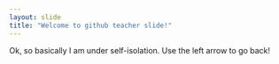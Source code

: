 ```yaml
---
layout: slide
title: "Welcome to github teacher slide!"
---
```

Ok, so basically I am under self-isolation. 
Use the left arrow to go back!
